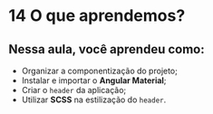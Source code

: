 # 14 O que aprendemos?

## Nessa aula, você aprendeu como:

- Organizar a componentização do projeto;
- Instalar e importar o **Angular Material**;
- Criar o `header` da aplicação;
- Utilizar **SCSS** na estilização do `header`.